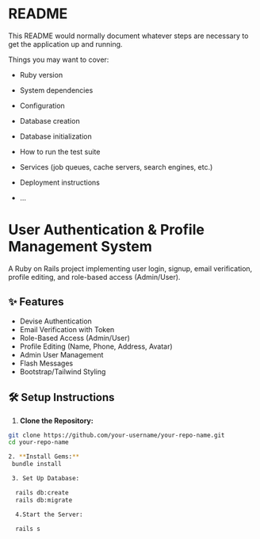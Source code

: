 # README

This README would normally document whatever steps are necessary to get the
application up and running.

Things you may want to cover:

* Ruby version

* System dependencies

* Configuration

* Database creation

* Database initialization

* How to run the test suite

* Services (job queues, cache servers, search engines, etc.)

* Deployment instructions

* ...

# User Authentication & Profile Management System

A Ruby on Rails project implementing user login, signup, email verification, profile editing, and role-based access (Admin/User).

## ✨ Features

- Devise Authentication
- Email Verification with Token
- Role-Based Access (Admin/User)
- Profile Editing (Name, Phone, Address, Avatar)
- Admin User Management
- Flash Messages
- Bootstrap/Tailwind Styling

## 🛠 Setup Instructions

1. **Clone the Repository:**

```bash
git clone https://github.com/your-username/your-repo-name.git
cd your-repo-name

2. **Install Gems:**
 bundle install

 3. Set Up Database:

  rails db:create
  rails db:migrate

  4.Start the Server:

  rails s